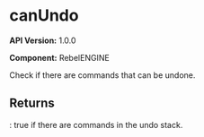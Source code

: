 # canUndo

**API Version:** 1.0.0

**Component:** RebelENGINE

Check if there are commands that can be undone.

## Returns

: true if there are commands in the undo stack.

